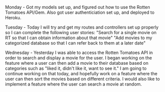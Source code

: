 Monday - Got my models set up, and figured out how to use the Rotten Tomatoes API/Gem. Also got user authenticiation set up, and deployed to Heroku. 

Tuesday - Today I will try and get my routes and controllers set up properly so I can complete the following user stories: 
"Search for a single movie on RT so that I can obtain information about that movie"
"Add movies to my categorized database so that I can refer back to them at a later date"

Wednesday - Yesterday I was able to access the Rotten Tomatoes API in order to search and display a movie for the user. I began working on the feature where a user can then add a movie to their database based on categories such as "liked it, didn't like it, want to see it." I am going to continue working on that today, and hopefully work on a feature where the user can then sort the movies based on different criteria. I would also like to implement a feature where the user can search a movie at random. 